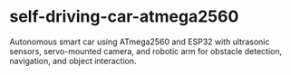# self-driving-car-atmega2560
Autonomous smart car using ATmega2560 and ESP32 with ultrasonic sensors, servo-mounted camera, and robotic arm for obstacle detection, navigation, and object interaction.
